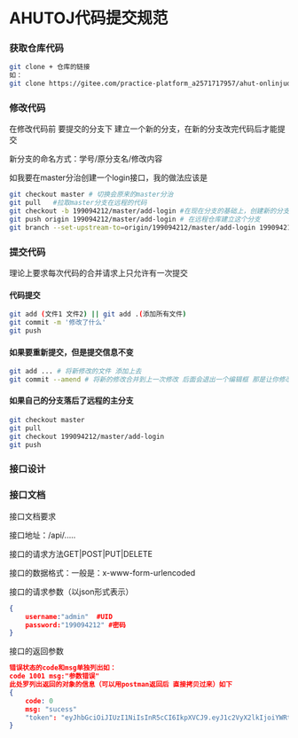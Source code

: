 # AHUTOJ代码提交规范

### 获取仓库代码

```sh
git clone + 仓库的链接
如：
git clone https://gitee.com/practice-platform_a2571717957/ahut-onlinjudge-a.git
```

### 修改代码

在修改代码前 要提交的分支下 建立一个新的分支，在新的分支改完代码后才能提交

新分支的命名方式：学号/原分支名/修改内容

如我要在master分治创建一个login接口，我的做法应该是

```sh
git checkout master # 切换会原来的master分治
git pull   #拉取master分支在远程的代码
git checkout -b 199094212/master/add-login #在现在分支的基础上，创建新的分支
git push origin 199094212/master/add-login # 在远程仓库建立这个分支
git branch --set-upstream-to=origin/199094212/master/add-login 199094212/master/add-login #本地分支远程分支做关联
```

### 提交代码

理论上要求每次代码的合并请求上只允许有一次提交

#### 代码提交

```sh
git add (文件1 文件2) || git add .(添加所有文件)
git commit -m '修改了什么'
git push
```

#### 如果要重新提交，但是提交信息不变

```sh
git add ... # 将新修改的文件 添加上去
git commit --amend # 将新的修改合并到上一次修改 后面会退出一个编辑框 那是让你修改提交信息的一般就 冒号 然后wq（vim）
```

#### 如果自己的分支落后了远程的主分支

```sh
git checkout master
git pull
git checkout 199094212/master/add-login 
git push
```

### 接口设计

### 接口文档

接口文档要求

接口地址：/api/.....

接口的请求方法GET|POST|PUT|DELETE

接口的数据格式：一般是：x-www-form-urlencoded

接口的请求参数（以json形式表示）

```json
{
    username:"admin"  #UID
    password:"199094212" #密码
}
```

接口的返回参数

```json
错误状态的code和msg单独列出如：
code 1001 msg:"参数错误"
此处罗列出返回的对象的信息（可以用postman返回后 直接拷贝过来）如下
{
    code: 0 
    msg: "sucess"
    "token": "eyJhbGciOiJIUzI1NiIsInR5cCI6IkpXVCJ9.eyJ1c2VyX2lkIjoiYWRtaW4iLCJleHAiOjE2NTcxOTcyNzQsImlzcyI6ImFodXRvaiJ9.noGXyFe8JE0Pd6wOfOS71NyuAFry0BWVskaL_H9mlfg"
}
```




